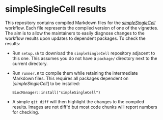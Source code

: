 # simpleSingleCell results

This repository contains compiled Markdown files for the [_simpleSingleCell_](http://bioconductor.org/packages/devel/workflows/html/simpleSingleCell.html) workflow.
Each file represents the compiled version of one of the vignettes.
The aim is to allow the maintainers to easily diagnose changes to the workflow results upon updates to dependent packages.
To check the results:

- Run `setup.sh` to download the `simpleSingleCell` repository adjacent to this one.
This assumes you do not have a `package/` directory next to the current directory.
- Run `runner.R` to compile them while retaining the intermediate Markdown files.
This requires all packages dependent on [_simpleSingleCell_] to be installed:

    ```
    BiocManager::install("simpleSingleCell")
    ```

- A simple `git diff` will then highlight the changes to the compiled results.
Images are not diff'd but most code chunks will report numbers for checking.
